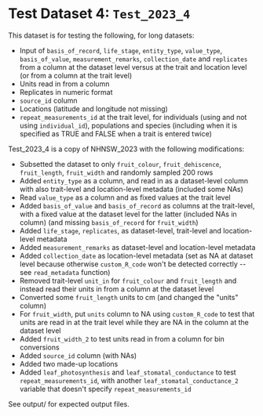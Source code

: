 
# Test Dataset 4: `Test_2023_4`

This dataset is for testing the following, for long datasets:
- Input of `basis_of_record`, `life_stage`, `entity_type`, `value_type`, `basis_of_value`, `measurement_remarks`, `collection_date` and `replicates` from a column at the dataset level versus at the trait and location level (or from a column at the trait level)
- Units read in from a column
- Replicates in numeric format
- `source_id` column
- Locations (latitude and longitude not missing)
- `repeat_measurements_id` at the trait level, for individuals (using and not using `individual_id`), populations and species (including when it is specified as TRUE and FALSE when a trait is entered twice)

Test_2023_4 is a copy of NHNSW_2023 with the following modifications:
- Subsetted the dataset to only `fruit_colour`, `fruit_dehiscence`, `fruit_length`, `fruit_width` and randomly sampled 200 rows
- Added `entity_type` as a column, and read in as a dataset-level column with also trait-level and location-level metadata (included some NAs)
- Read `value_type` as a column and as fixed values at the trait level
- Added `basis_of_value` and `basis_of_record` as columns at the trait-level, with a fixed value at the dataset level for the latter (included NAs in column) (and missing `basis_of_record` for `fruit_width`)
- Added `life_stage`, `replicates`, as dataset-level, trait-level and location-level metadata
- Added `measurement_remarks` as dataset-level and location-level metadata
- Added `collection_date` as location-level metadata (set as NA at dataset level because otherwise `custom_R_code` won't be detected correctly -- see `read_metadata` function)
- Removed trait-level `unit_in` for `fruit_colour` and `fruit_length` and instead read their units in from a column at the dataset level
- Converted some `fruit_length` units to cm (and changed the "units" column)
- For `fruit_width`, put `units` column to NA using `custom_R_code` to test that units are read in at the trait level while they are NA in the column at the dataset level
- Added `fruit_width_2` to test units read in from a column for bin conversions
- Added `source_id` column (with NAs)
- Added two made-up locations
- Added `leaf_photosynthesis` and `leaf_stomatal_conductance` to test `repeat_measurements_id`, with another `leaf_stomatal_conductance_2` variable that doesn't specify `repeat_measurements_id`

See output/ for expected output files.
